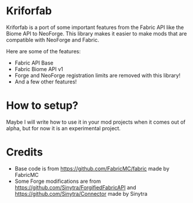 # Kriforfab

Kriforfab is a port of some important features from the Fabric API like the Biome API to NeoForge.
This library makes it easier to make mods that are compatible with NeoForge and Fabric.

Here are some of the features:

- Fabric API Base
- Fabric Biome API v1
- Forge and NeoForge registration limits are removed with this library!
- And a few other features!

# How to setup?
Maybe I will write how to use it in your mod projects when it comes out of alpha, but for now it is an experimental project.

# Credits

- Base code is from https://github.com/FabricMC/fabric made by FabricMC
- Some Forge modifications are from https://github.com/Sinytra/ForgifiedFabricAPI and https://github.com/Sinytra/Connector made by Sinytra